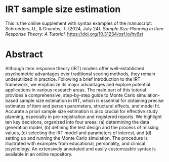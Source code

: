 # IRT sample size estimation
This is the online supplement with syntax examples of the manuscript:
Schroeders, U., & Gnambs, T. (2024, July 24). *Sample Size Planning in Item Response Theory: A Tutorial.* https://doi.org/10.31234/osf.io/hv6zt

# Abstract
Although item response theory (IRT) models offer well-established psychometric advantages over traditional scoring methods, they remain underutilized in practice. Following a brief introduction to the IRT framework, we emphasize its major advantages and explore potential applications in various research areas. The main part of this tutorial provides a comprehensive, step-by-step guide to Monte Carlo simulation-based sample size estimation in IRT, which is essential for obtaining precise estimates of item and person parameters, structural effects, and model fit. Accurate a priori sample size estimation is also crucial for effective study planning, especially in pre-registration and registered reports. We highlight ten key decisions, organized into four areas: (a) determining the data generation model, (b) defining the test design and the process of missing values, (c) selecting the IRT model and parameters of interest, and (d) setting up and running the Monte Carlo simulation. The procedure is illustrated with examples from educational, personality, and clinical psychology. An extensively annotated and easily customizable syntax is available in an online repository.
